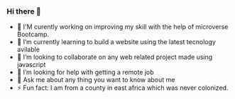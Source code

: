 ### Hi there 👋


 - 🔭 I'M curently working on improving my skill with the help of microverse Bootcamp.
 - 🌱 I’m currently learning to build a website using the latest tecnology avilable
 - 👯 I’m looking to collaborate on any web related project made using javascript
 - 🤔 I’m looking for help with getting a remote job
 - 💬 Ask me about any thing you want to know about me
 - ⚡ Fun fact: I am from a county in east africa which was never colonized.
